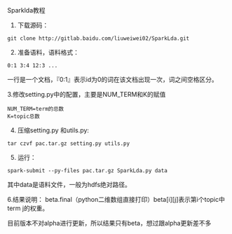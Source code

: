 Sparklda教程

1. 下载源码：
```
git clone http://gitlab.baidu.com/liuweiwei02/SparkLda.git
```

2. 准备语料，语料格式：
```
0:1 3:4 12:3 ...
```
一行是一个文档，『0:1』表示id为0的词在该文档出现一次，词之间空格区分。

3.修改setting.py中的配置，主要是NUM_TERM和K的赋值
```
NUM_TERM=term的总数
K=topic总数
```

4. 压缩setting.py 和utils.py:
```
tar czvf pac.tar.gz setting.py utils.py
```

5. 运行：
```
spark-submit --py-files pac.tar.gz SparkLda.py data
```
其中data是语料文件，一般为hdfs绝对路径。

6.结果说明：
beta.final（python二维数组直接打印）beta[i][j]表示第i个topic中term j的权重。

目前版本不对alpha进行更新，所以结果只有beta，想过跟alpha更新差不多